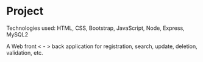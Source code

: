 # Project

Technologies used: HTML, CSS, Bootstrap, JavaScript, Node, Express, MySQL2

A Web front < - > back application for registration, search, update, deletion, validation, etc.
